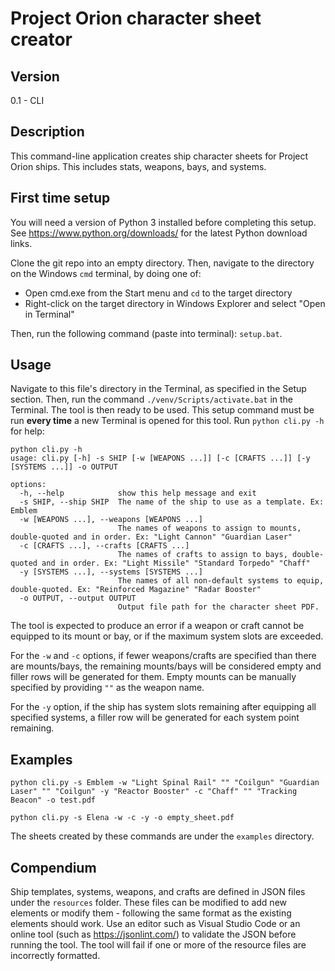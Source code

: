 # Project Orion character sheet creator
## Version
0.1 - CLI

## Description
This command-line application creates ship character sheets for Project Orion ships. This includes stats, weapons, bays, and systems.

## First time setup
You will need a version of Python 3 installed before completing this setup. See https://www.python.org/downloads/ for the latest Python download links.

Clone the git repo into an empty directory. Then, navigate to the directory on the Windows `cmd` terminal, by doing one of:
- Open cmd.exe from the Start menu and `cd` to the target directory
- Right-click on the target directory in Windows Explorer and select "Open in Terminal"

Then, run the following command (paste into terminal): `setup.bat`.

## Usage

Navigate to this file's directory in the Terminal, as specified in the Setup section. Then, run the command `./venv/Scripts/activate.bat` in the Terminal. The tool is then ready to be used. This setup command must be run **every time** a new Terminal is opened for this tool.
Run `python cli.py -h` for help:
```
python cli.py -h  
usage: cli.py [-h] -s SHIP [-w [WEAPONS ...]] [-c [CRAFTS ...]] [-y [SYSTEMS ...]] -o OUTPUT

options:
  -h, --help            show this help message and exit
  -s SHIP, --ship SHIP  The name of the ship to use as a template. Ex: Emblem
  -w [WEAPONS ...], --weapons [WEAPONS ...]
                        The names of weapons to assign to mounts, double-quoted and in order. Ex: "Light Cannon" "Guardian Laser"
  -c [CRAFTS ...], --crafts [CRAFTS ...]
                        The names of crafts to assign to bays, double-quoted and in order. Ex: "Light Missile" "Standard Torpedo" "Chaff"
  -y [SYSTEMS ...], --systems [SYSTEMS ...]
                        The names of all non-default systems to equip, double-quoted. Ex: "Reinforced Magazine" "Radar Booster"
  -o OUTPUT, --output OUTPUT
                        Output file path for the character sheet PDF.
```

The tool is expected to produce an error if a weapon or craft cannot be equipped to its mount or bay, or if the maximum system slots are exceeded.

For the `-w` and `-c` options, if fewer weapons/crafts are specified than there are mounts/bays, the remaining mounts/bays will be considered empty and filler rows will be generated for them. Empty mounts can be manually specified by providing `""` as the weapon name.

For the `-y` option, if the ship has system slots remaining after equipping all specified systems, a filler row will be generated for each system point remaining.

## Examples

```
python cli.py -s Emblem -w "Light Spinal Rail" "" "Coilgun" "Guardian Laser" "" "Coilgun" -y "Reactor Booster" -c "Chaff" "" "Tracking Beacon" -o test.pdf

python cli.py -s Elena -w -c -y -o empty_sheet.pdf
```

The sheets created by these commands are under the `examples` directory.

## Compendium

Ship templates, systems, weapons, and crafts are defined in JSON files under the `resources` folder. These files can be modified to add new elements or modify them - following the same format as the existing elements should work. Use an editor such as Visual Studio Code or an online tool (such as https://jsonlint.com/) to validate the JSON before running the tool. The tool will fail if one or more of the resource files are incorrectly formatted.